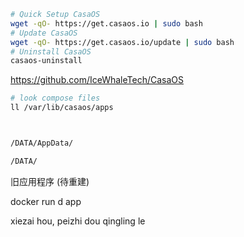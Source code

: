 ```bash
# Quick Setup CasaOS
wget -qO- https://get.casaos.io | sudo bash
# Update CasaOS
wget -qO- https://get.casaos.io/update | sudo bash
# Uninstall CasaOS
casaos-uninstall
```

<https://github.com/IceWhaleTech/CasaOS>


```bash
# look compose files
ll /var/lib/casaos/apps



/DATA/AppData/

/DATA/
```





旧应用程序 (待重建)

docker run d app

xiezai hou, peizhi dou qingling le




